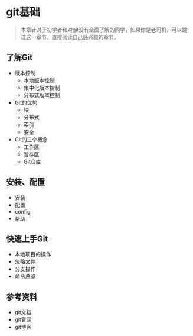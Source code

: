 # git基础

> 本章针对于初学者和对git没有全面了解的同学，如果你是老司机，可以跳过这一章节，直接阅读自己感兴趣的章节。

## 了解Git

- 版本控制
	- 本地版本控制
	- 集中化版本控制
	- 分布式版本控制
- Git的优势
	- 快
	- 分布式
	- 索引
	- 安全
- Git的三个概念
	- 工作区
	- 暂存区
	- Git仓库


## 安装、配置

- 安装
- 配置
- config
- 帮助


## 快速上手Git

- 本地项目的操作
- 忽略文件
- 分支操作
- 命令总览


## 参考资料

- git文档
- git官网
- git博客